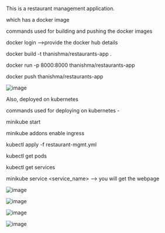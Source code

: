 This is a restaurant management application. 

which has a docker image 

commands used for building and pushing the docker images

docker login -->provide the docker hub details 

docker build -t thanishma/restaurants-app .

docker run -p 8000:8000 thanishma/restaurants-app

docker push thanishma/restaurants-app

![image](https://github.com/thanishma/project-1/assets/73327713/c3b8af30-af4c-4104-b382-8ff9d4e08d65)


Also, deployed on kubernetes 

commands used for deploying on kubernetes -

minikube start

minikube addons enable ingress

kubectl apply -f restaurant-mgmt.yml

kubectl get pods 

kubectl get services

minikube service <service_name> --> you will get the webpage

![image](https://github.com/thanishma/project-1/assets/73327713/163df788-709e-4fb7-af00-c82288fae59a)


![image](https://github.com/thanishma/project-1/assets/73327713/bba86086-734a-40ef-85c9-475fd788672d)

![image](https://github.com/thanishma/project-1/assets/73327713/7a311721-e459-4f08-9d40-416e6b0e5a74)

![image](https://github.com/thanishma/project-1/assets/73327713/d640749a-afbf-4040-98a6-8e823497ca66)


